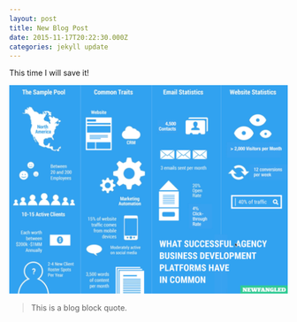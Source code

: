 ```yaml
---
layout: post
title: New Blog Post
date: 2015-11-17T20:22:30.000Z
categories: jekyll update
---
```


This time I will save it!

![](/uploads/versions/screen-shot-2015-11-18-at-9.26.35-am---x----1196-895x---.png)

> This is a blog block quote.